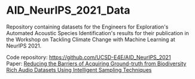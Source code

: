 # AID_NeurIPS_2021_Data

Repository containing datasets for the Engineers for Exploration's Automated Acoustic Species Identification's 
results for their publication in the Workshop on Tackling Climate Change with Machine Learning at NeurIPS 2021.  

Code repository: https://github.com/UCSD-E4E/AID_NeurIPS_2021  
Paper: [Reducing the Barriers of Acquiring Ground-truth from Biodiversity Rich Audio Datasets Using Intelligent Sampling Techniques](https://www.climatechange.ai/papers/neurips2021/56)
